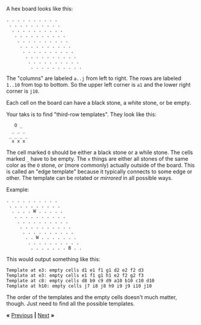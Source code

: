 A hex board looks like this:

    . . . . . . . . . .
     . . . . . . . . . .
      . . . . . . . . . .
       . . . . . . . . . .
        . . . . . . . . . .
         . . . . . . . . . .
          . . . . . . . . . .
           . . . . . . . . . .
            . . . . . . . . . .
             . . . . . . . . . .

The "columns" are labeled `a..j` from left to right. The rows are labeled `1..10`
from top to bottom. So the upper left corner is `a1` and the lower right corner
is `j10`.

Each cell on the board can have a black stone, a white stone, or be empty.

Your taks is to find "third-row templates". They look like this:

       O _
      _ _ _
     _ _ _ _
      x x x

The cell marked `O` should be either a black stone or a while stone. The cells
marked `_` have to be empty. The `x` things are either all stones of the same
color as the `O` stone, *or* (more commonly) actually outside of the board.
This is called an "edge template" because it typically connects to some edge
or other. The template can be rotated or *mirrored* in all possible ways.

Example:

    . . . . . . . . . .
     . . . . . . . . . .
      . . . . W . . . . .
       . . . . . . . . . .
        . . . . . . . . . .
         . . . . . . . . . .
          . . . . . . . . . .
           . . W . . . . . . .
            . . . . . . . . . .
             . . . . . . . B . .

This would output something like this:

    Template at e3: empty cells d1 e1 f1 g1 d2 e2 f2 d3
    Template at e3: empty cells e1 f1 g1 h1 e2 f2 g2 f3
    Template at c8: empty cells d8 b9 c9 d9 a10 b10 c10 d10
    Template at h10: empty cells j7 i8 j8 h9 i9 j9 i10 j10

The order of the templates and the empty cells doesn't much matter, though.
Just need to find all the possible templates.

**«** [Previous](dry.md) **|** [Next](tell-vs-ask.md) **»**
